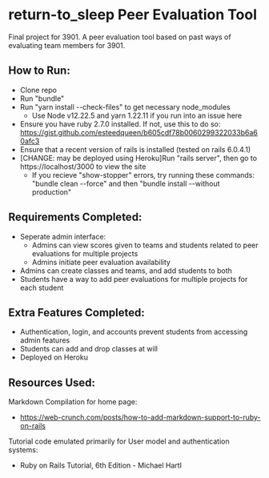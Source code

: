 # return-to_sleep Peer Evaluation Tool
Final project for 3901. A peer evaluation tool based on past ways of evaluating team members for 3901.

## How to Run:
* Clone repo
* Run "bundle"
* Run "yarn install --check-files" to get necessary node_modules
  * Use Node v12.22.5 and yarn 1.22.11 if you run into an issue here
* Ensure you have ruby 2.7.0 installed. If not, use this to do so: https://gist.github.com/esteedqueen/b605cdf78b0060299322033b6a60afc3
* Ensure that a recent version of rails is installed (tested on rails 6.0.4.1)
* [CHANGE: may be deployed using Heroku]Run "rails server", then go to https://localhost/3000 to view the site
  * If you recieve "show-stopper" errors, try running these commands: "bundle clean --force" and then "bundle install --without production"

## Requirements Completed:
* Seperate admin interface:
  * Admins can view scores given to teams and students related to peer evaluations for multiple projects
  * Admins initiate peer evaluation availability
* Admins can create classes and teams, and add students to both
* Students have a way to add peer evaluations for multiple projects for each student
## Extra Features Completed:
* Authentication, login, and accounts prevent students from accessing admin features
* Students can add and drop classes at will
* Deployed on Heroku
## Resources Used:
Markdown Compilation for home page:
* https://web-crunch.com/posts/how-to-add-markdown-support-to-ruby-on-rails

Tutorial code emulated primarily for User model and authentication systems:
* Ruby on Rails Tutorial, 6th Edition - Michael Hartl

